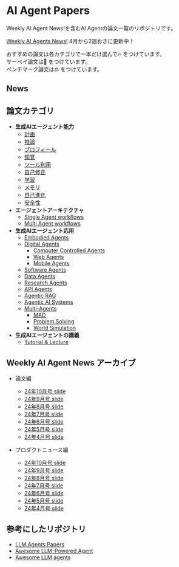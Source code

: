 # AI Agent Papers
Weekly AI Agent News!を含むAI Agentの論文一覧のリポジトリです。

[Weekly AI Agents News!](https://speakerdeck.com/masatoto/weekly-ai-agents-news)  4月から2週おきに更新中！

おすすめの論文は各カテゴリで一本だけ選んで🔥 をつけています。\
サーベイ論文は📖 をつけています。\
ベンチマーク論文は⚖️ をつけています。
## News


## 論文カテゴリ
- **生成AIエージェント能力**
  - [計画](capability-papers/planning.md)
  - [推論](capability-papers/inference.md)
  - [プロフィール](capability-papers/profile.md)
  - [知覚](capability-papers/perception.md)
  - [ツール利用](capability-papers/tool-use.md)
  - [自己修正](capability-papers/self-correction.md)
  - [学習](capability-papers/learning.md)
  - [メモリ](capability-papers/memory.md)
  - [自己進化](capability-papers/memory.md/#自己進化)
  - [安全性](capability-papers/safty.md)
- **エージェントアーキテクチャ**
  - [Single Agent workflows](agent-frameworks/agent-framework.md#シングルエージェント)
  - [Multi Agent workflows](agent-frameworks/agent-framework.md#マルチエージェント)
- **生成AIエージェント応用**
  - [Embodied Agents](application-papers/embodied-agents.md)
  - [Digital Agents](application-papers/digital-agents.md)
    - [Computer Controlled Agents](application-papers/digital-agents.md/#computer-controlled-app-based-agents)
    - [Web Agents](application-papers/digital-agents.md/#web-based-agents)
    - [Mobile Agents](application-papers/digital-agents.md/#mobile-based-agents)
  - [Software Agents](application-papers/software-agents.md)
  - [Data Agents](application-papers/data-agents.md)
  - [Research Agents](application-papers/research-agents.md)
  - [API Agents](application-papers/api-agents.md)
  - [Agentic RAG](application-papers/agentic-rag.md)
  - [Agentic AI Systems](application-papers/agentic-ai-system.md)
  - [Multi-Agents](application-papers/multi-agent.md)
    - [MAD](application-papers/multi-agent.md#mad)
    - [Problem Solving](application-papers/multi-agent.md#problem-solving)
    - [World Simulation](application-papers/multi-agent.md#world-simulation)
- **生成AIエージェントの講義**
  - [Tutorial & Lecture](lectures/tutorial-lecture.md)

## Weekly AI Agent News アーカイブ
- 論文編
  - [24年10月号 slide](https://speakerdeck.com/masatoto/weekly-ai-agents-news-10yue-hao-lun-wen-noakaibu)
  - [24年9月号 slide](https://speakerdeck.com/masatoto/weekly-ai-agents-news-9yue-hao-lun-wen-noakaibu)
  - [24年8月号 slide](https://speakerdeck.com/masatoto/weekly-ai-agents-news-8yue-hao-lun-wen-noakaibu)
  - [24年7月号 slide](https://speakerdeck.com/masatoto/weekly-ai-agents-news-7yue-hao-lun-wen-noakaibu)
  - [24年6月号 slide](https://speakerdeck.com/masatoto/weekly-ai-agents-news-6yue-hao-lun-wen-noakaibu)
  - [24年5月号 slide](https://speakerdeck.com/masatoto/weekly-ai-agents-news-5yue-hao-lun-wen-noakaibu)
  - [24年4月号 slide](https://speakerdeck.com/masatoto/weekly-ai-agents-news-4yue-hao-lun-wen-bian)

- プロダクトニュース編
  - [24年10月号 slide](https://speakerdeck.com/masatoto/niyusunoakaibu-94f81b94-54dd-43cb-90ac-789ce7156ef6)
  - [24年9月号 slide](https://speakerdeck.com/masatoto/niyusunoakaibu-70bc4f4a-f282-4316-b91d-5430f893fb8b)
  - [24年8月号 slide](https://speakerdeck.com/masatoto/niyusunoakaibu-817ce051-150e-41ed-bf3f-568b06442f34)
  - [24年7月号 slide](https://speakerdeck.com/masatoto/niyusunoakaibu-7342c793-b691-423a-ae99-a4f15d8dfcb7)
  - [24年6月号 slide](https://speakerdeck.com/masatoto/niyusunoakaibu-5954cb81-8db7-4112-93b3-a8393584730f)
  - [24年5月号 slide](https://speakerdeck.com/masatoto/niyusunoakaibu-58e7e433-c255-4ebe-af45-ebb11705b64f)
  - [24年4月号 slide](https://speakerdeck.com/masatoto/niyusunoakaibu)

## 参考にしたリポジトリ
- [LLM Agents Papers](https://github.com/zjunlp/LLMAgentPapers)
- [Awesome LLM-Powered Agent](https://github.com/hyp1231/awesome-llm-powered-agent/)
 - [Awesome LLM agents](https://github.com/kaushikb11/awesome-llm-agents)